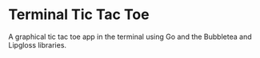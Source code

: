 # **Terminal Tic Tac Toe**

A graphical tic tac toe app in the terminal using Go and the Bubbletea and Lipgloss libraries.
